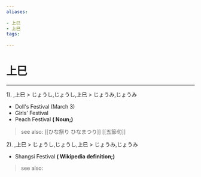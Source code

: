 ```yaml
---
aliases:
    
- 上巳
- 上巳
tags:
    
---
```


# 上巳
---
1).
,上巳 > じょうし,じょうし,上巳 > じょうみ,じょうみ

- Doll's Festival (March 3)
- Girls' Festival
- Peach Festival
**( Noun;)**
> see also:  [[ひな祭り ひなまつり]] [[五節句]]
            
2).
,上巳 > じょうし,じょうし,上巳 > じょうみ,じょうみ

- Shangsi Festival
**( Wikipedia definition;)**
> see also: 
            